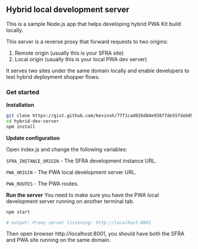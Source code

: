 ## Hybrid local development server

This is a sample Node.js app that helps developing hybrid PWA Kit build locally.

This server is a reverse proxy that forward requests to two origins:

1. Remote origin (usually this is your SFRA site)
2. Local origin (usually this is your local PWA dev server)

It serves two sites under the same domain locally and enable developers to test hybrid deployment shopper flows.

### Get started
**Installation**
```sh
git clone https://gist.github.com/kevinxh/77f1cad926d84e938f7de55fdeb0535c hybrid-dev-server
cd hybrid-dev-server
npm install
```

**Update configuration**

Open index.js and change the following variables:

`SFRA_INSTANCE_ORIGIN` - The SFRA development instance URL.

`PWA_ORIGIN` - The PWA local development server URL.

`PWA_ROUTES` - The PWA routes.

**Run the server**
You need to make sure you have the PWA local development server running on another terminal tab.
```sh
npm start

# output: Proxy server listening: http://localhost:8001
```

Then open browser http://localhost:8001, you should have both the SFRA and PWA site running on the same domain.